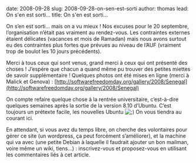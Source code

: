 date: 2008-09-28
slug: 2008-09-28-on-sen-est-sorti
author: thomas
lead: On s'en est sorti...
title: On s'en est sorti...
    

On s’en est sorti… mais on a vu mieux ! Nos
excuses pour le 20 septembre, l’organisation n’était pas vraiment au
rendez-vous. Les contraintes externes étaient délicates (vacances et
mois de Ramadan) mais nous avons surtout eu des contraintes plus fortes
que prévues au niveau de l’AUF (vraiment trop de boulot les 10 jours précédents).

Merci à tous ceux qui sont venus, grand merci à ceux qui ont
présenté des choses ! J’espère que chacun a quand même pu trouver des
petites miettes de savoir supplémentaire ! Quelques photos ont été
mises en ligne (merci à Malick et Genova) : [http://softwarefreedomday.org/gallery/2008/Senegal](http://softwarefreedomday.org/gallery/2008/Senegal)

On compte refaire quelque chose à la rentrée universitaire,
c’est-à-dire quelques semaines après la sortie de la version 8.10
d’Ubuntu. C’est toujours un prétexte facile, les nouvelles Ubuntu ![;)](http://dakarlug.org/blog/wp-includes/images/smilies/icon_wink.gif) On vous tiendra au courant ici.

En attendant, si vous avez du temps libre, on cherche des
volontaires pour gérer ce site (un wordpress, ça peut forcément
s’améliorer), et la machine qui va avec (une petite Debian à laquelle
il faudrait ajouter un bon mailman, voire même un wiki, tiens…) :
inscrivez-vous et proposez-vous en utilisant les commentaires liés à
cet article.

    